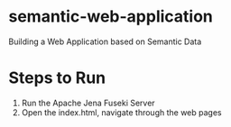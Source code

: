 # semantic-web-application
Building a Web Application based on Semantic Data

# Steps to Run

1. Run the Apache Jena Fuseki Server
2. Open the index.html, navigate through the web pages

